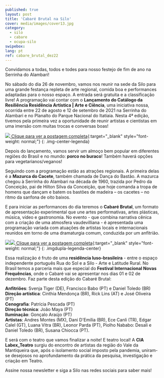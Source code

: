 ```yaml
---
published: true
layout: post
title: 'Cabaré Brutal na Silo'
cover: media/images/cover13.jpg
category:
  - silo
  - cabare
  - ocupa-silo
swipebox:
lang: pt
ref: cabare_brutal_dez22
---
```

 
Convidamos a todas, todos e todes para nosso festejo de fim de ano na Serrinha do Alambari!


No sábado do dia 26 de novembro, vamos nos reunir na sede da Silo para uma grande festança repleta de arte regional, comida boa e performances adaptadas para o nosso espaço. A entrada será gratuita e a classificação livre! A programação vai contar com o **Lançamento do Catálogo da Resiliência Residência Artística &#124; Arte e Ciência**, uma iniciativa nossa, ocorrida entre 22 de agosto e 12 de setembro de 2021 na Serrinha do Alambari e no Planalto do Parque Nacional do Itatiaia. Nesta 4ª edição, tivemos pela primeira vez a oportunidade de reunir artistas e cientistas em uma imersão com muitas trocas e conversas boas!

[![]({{site.baseurl}}/media/images/noticias/cabare_brutal_1.jpg)
Clique para ver a postagem completa](https://www.instagram.com/p/ClCd72Ms7jY/){:target="_blank" style="font-weight: normal;"}
{: .img-center-legenda}

Depois do lançamento, vamos servir um almoço bem popular em diferentes regiões do Brasil e no mundo: **porco no buraco**! Também haverá opções para vegetarianos/veganos!

Seguindo com a programação estão as atrações regionais. A primeira delas é a **Mazurca do Cacete**, também chamada de Dança do Bastão. A mazurca chegou à Serrinha do Alambari na década de 1960, trazida por Pedro da Conceição, pai de Hilton Silva da Conceição, que hoje comanda a tropa de homens que dançam e batem os bastões de madeira – os cacetes – no ritmo da sanfona de oito baixos.

E para iniciar as performances do dia teremos o **Cabaré Brutal**, um formato de apresentação experimental que une artes performativas, artes plásticas, música, vídeo e gastronomia. No evento - que combina narrativa cênica com a criação de uma atmosfera vaudevilliana - é apresentada uma programação variada com atuações de artistas locais e internacionais reunidos em torno de uma dramaturgia comum, conduzida por um anfitrião.

[![]({{site.baseurl}}/media/images/noticias/cabare_brutal_2.jpg)![]({{site.baseurl}}/media/images/noticias/cabare_brutal_3.jpg)
Clique para ver a postagem completa](https://www.instagram.com/p/Ckwgoi1vreh/){:target="_blank" style="font-weight: normal;"}
{: .imgdupla-legenda-center}

Essa realização é fruto de uma **residência luso-brasileira** - entre o espaço independente português Rua do Sol e a Silo - Arte e Latitude Rural. No Brasil temos a parceria mais que especial do **Festival Internacional Novas Frequências**, onde o Cabaré vai se apresentar nos dias 01 e 02 de dezembro. Faz parte desta edição do Cabaré Brutal:

**Anfitriões**: Svenja Tiger (DE), Francisco Babo (PT) e Daniel Toledo (BR) <br>
**Direção artística**: Cinthia Mendonça (BR), Rick Lins (AT) e José Oliveira (PT) <br>
**Cenografia**: Patrícia Pescada (PT) <br>
**Direção técnica**: João Maya (PT) <br>
**Iluminação**: Gonçalo Araújo (PT) <br>
**Artistas**: Andres Montes (MX), Dani D'Emília (BR), Ece Canli (TR), Edgar Calel (GT), Luana Vitra (BR), Leonor Parda (PT), Piolho Nababo: Desali e Daniel Toledo (BR), Susana Chiocca (PT).

E será com o teatro que vamos finalizar a noite! E teatro local! A **CIA Labex_Teatro** surgiu do encontro de artistas da região do Vale da Mantiqueira que, após o isolamento social imposto pela pandemia, uniram-se desejosos no aprofundamento da prática da pesquisa, investigação e criação em Teatro.

Assine nossa newsletter e siga a Silo nas redes sociais para saber mais!
